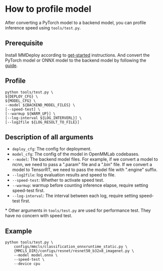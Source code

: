 # How to profile model

After converting a PyTorch model to a backend model, you can profile inference speed using `tools/test.py`.

## Prerequisite

Install MMDeploy according to [get-started](../get_started.md) instructions.
And convert the PyTorch model or ONNX model to the backend model by following the [guide](convert_model.md).

## Profile

```shell
python tools/test.py \
${DEPLOY_CFG} \
${MODEL_CFG} \
--model ${BACKEND_MODEL_FILES} \
[--speed-test] \
[--warmup ${WARM_UP}] \
[--log-interval ${LOG_INTERVERL}] \
[--log2file ${LOG_RESULT_TO_FILE}]
```

## Description of all arguments



* `deploy_cfg`: The config for deployment.
* `model_cfg`: The config of the model in OpenMMLab codebases.
* `--model`: The backend model files. For example, if we convert a model to ncnn, we need to pass a ".param" file and a ".bin" file. If we convert a model to TensorRT, we need to pass the model file with ".engine" suffix.
* `--log2file`: log evaluation results and speed to file.
* `--speed-test`:  Whether to activate speed test.
* `--warmup`: warmup before counting inference elapse, require setting speed-test first.
* `--log-interval`: The interval between each log, require setting speed-test first.

\* Other arguments in `tools/test.py` are used for performance test. They have no concern with speed test.

## Example

```shell
python tools/test.py \
    configs/mmcls/classification_onnxruntime_static.py \
    {MMCLS_DIR}/configs/resnet/resnet50_b32x8_imagenet.py \
    --model model.onnx \
    --speed-test \
    --device cpu
```
